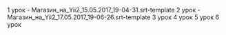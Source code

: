 1 урок - Магазин_на_Yii2_15.05.2017_19-04-31.srt-template
2 урок - Магазин_на_Yii2_17.05.2017_19-06-26.srt-template
3 урок
4 урок
5 урок
6 урок